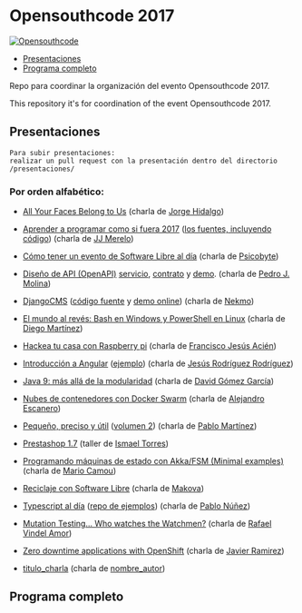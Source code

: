 # Opensouthcode 2017

[![Opensouthcode](/logos/solo_logo.png)](https://www.opensouthcode.org/conferences/opensouthcode2017)

 - [Presentaciones](#por-orden-alfabético)
 - [Programa completo](#programa-completo)

Repo para coordinar la organización del evento Opensouthcode 2017.

This repository it's for coordination of the event Opensouthcode 2017.

## Presentaciones

    Para subir presentaciones: 
    realizar un pull request con la presentación dentro del directorio /presentaciones/

### Por orden alfabético:
 - [All Your Faces Belong to Us](https://github.com/opensouthcode/2017/raw/master/presentaciones/All_Your_Faces_Belong_to_Us_Opensouthcode_2017-05-06.pdf) (charla de [Jorge Hidalgo](https://www.opensouthcode.org/conferences/opensouthcode2017/program/proposals/71))
 - [Aprender a programar como si fuera 2017](http://jj.github.io/aprende-a-programar) ([los fuentes, incluyendo código](http://github.com/JJ/aprende-a-programar)) (charla de [JJ Merelo](https://www.opensouthcode.org/conferences/opensouthcode2017/program/proposals/44))
 - [Cómo tener un evento de Software Libre al día](https://github.com/opensouthcode/2017/raw/master/presentaciones/como_tener_un_evento_de_software_libre_al_dia.pdf) (charla de [Psicobyte](https://www.opensouthcode.org/conferences/opensouthcode2017/program/proposals/60))
 - [Diseño de API (OpenAPI)](https://github.com/opensouthcode/2017/raw/master/presentaciones/OpenAPI.pdf)
   [servicio](https://us-central1-hombre-o-mujer.cloudfunctions.net/gender?name=nieves),
   [contrato](http://bit.ly/genero-openapi) y
   [demo](https://openapi3.herokuapp.com).
   (charla de [Pedro J. Molina](https://www.opensouthcode.org/conferences/opensouthcode2017/program/proposals/76))
 - [DjangoCMS](https://nekmo.github.io/presentacion-djangocms/) ([código fuente](https://github.com/Nekmo/presentacion-djangocms) y [demo online](https://control.aldryn.com/demo/get-new)) (charla de [Nekmo](https://www.opensouthcode.org/conferences/opensouthcode2017/program/proposals/53))
 - [El mundo al revés: Bash en Windows y PowerShell en Linux](https://github.com/opensouthcode/2017/raw/master/presentaciones/El%20mundo%20al%20rev%C3%A9s%20Bash%20en%20Windows%20y%20PowerShell%20en%20Linux%20%5BCreatorUpdate%5D.pptx) (charla de [Diego Martínez](https://www.opensouthcode.org/conferences/opensouthcode2017/program/proposals/54))
 - [Hackea tu casa con Raspberry pi](https://github.com/opensouthcode/2017/raw/master/presentaciones/HackeaTuCasaConRaspberryPi.pdf) (charla de [Francisco Jesús Acién](https://www.opensouthcode.org/conferences/opensouthcode2017/program/proposals/58))
 - [Introducción a Angular](http://slides.com/jesusrodriguez-3/opensouthcode-angular#/) ([ejemplo](https://github.com/Foxandxss/osc2017-lenguajes)) (charla de [Jesús Rodríguez Rodríguez](https://www.opensouthcode.org/conferences/opensouthcode2017/program/proposals/92))
 - [Java 9: más allá de la modularidad](https://www.slideshare.net/dgomezg/java9-beyond-modularity-java-9-ms-all-de-la-modularidad) (charla de [David Gómez García](https://www.opensouthcode.org/conferences/opensouthcode2017/program/proposals/99))
 - [Nubes de contenedores con Docker Swarm](https://github.com/opensouthcode/2017/raw/master/presentaciones/Presentaci%C3%B3n%20Nubes%20de%20Contenedores%20con%20Docker%20SWARM.pdf) (charla de [Alejandro Escanero](https://www.opensouthcode.org/conferences/opensouthcode2017/program/proposals/38))
 - [Pequeño, preciso y útil](https://github.com/opensouthcode/2017/raw/master/presentaciones/Pequeno%2C%20preciso%20y%20util.pdf) ([volumen 2](https://github.com/opensouthcode/2017/raw/master/presentaciones/Pequenito%2C%20preciso%20y%20%C3%BAtil%20-%20OSC%202017.pdf)) (charla de [Pablo Martínez](https://www.opensouthcode.org/conferences/opensouthcode2017/program/proposals/97))
 - [Prestashop 1.7](https://www.slideshare.net/ipaelo/taller-prestashop-17) (taller de [Ismael Torres](https://www.opensouthcode.org/conferences/opensouthcode2017/program/proposals/94))
 - [Programando máquinas de estado con Akka/FSM (Minimal examples)](https://github.com/mcamou/akka-fsm) (charla de [Mario Camou](https://www.opensouthcode.org/conferences/opensouthcode2017/program/proposals/93))
 - [Reciclaje con Software Libre](https://github.com/opensouthcode/2017/raw/master/presentaciones/La%20Historia%20y%20el%20Reciclaje%20de%20ordenadores%20con%20Software%20Libre%20(OSL).pdf) (charla de [Makova](https://www.opensouthcode.org/conferences/opensouthcode2017/program/proposals/43))
 - [Typescript al día](https://trello.com/b/esOi1EL8/typescript-dotnetmalaga-2016) ([repo de ejemplos](https://github.com/pablonete/typescript-dotnetmalaga-2016)) (charla de [Pablo Núñez](https://www.opensouthcode.org/conferences/opensouthcode2017/program/proposals/104))
 - [Mutation Testing... Who watches the Watchmen?](https://www.slideshare.net/RafaelVindelAmor/who-watches-the-watchmen-mutation-testing-75767706) (charla de [Rafael Vindel Amor](https://www.opensouthcode.org/conferences/opensouthcode2017/program/proposals/93))
 - [Zero downtime applications with OpenShift](https://github.com/opensouthcode/2017/raw/master/presentaciones/Make%20your%20applications%20thinking%20in%20zero-downtime%20upgrades%20-%20Malaga%20OpenSouthcode.pdf) (charla de [Javier Ramirez](https://www.opensouthcode.org/conferences/opensouthcode2017/program/proposals/36))
  
 - [titulo_charla](url_al_pdf) (charla de [nombre_autor](url_charla_en_opensouthcode_org))

## Programa completo

